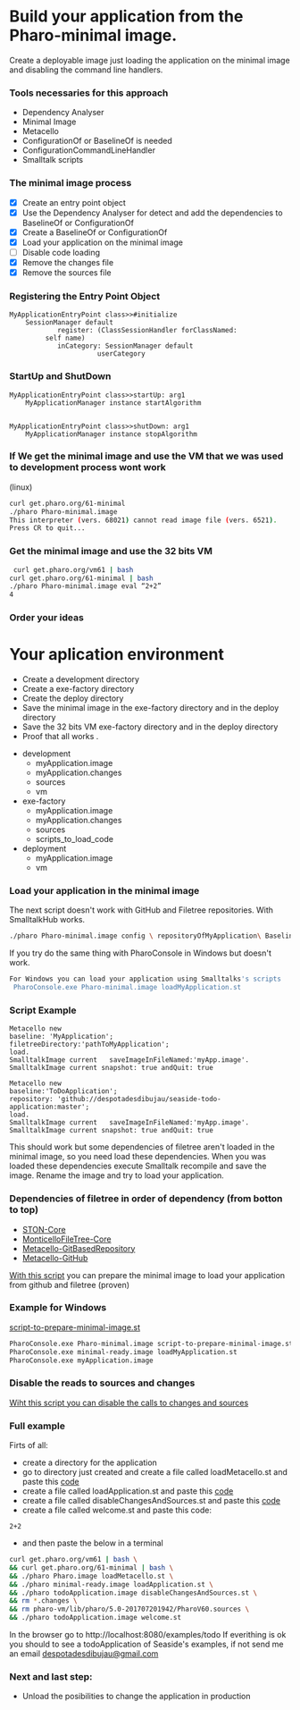 # Build your application from the Pharo-minimal image.
Create a deployable image just  loading the application on the minimal image and disabling the command line handlers.
### Tools necessaries for this approach
- Dependency Analyser
- Minimal Image
- Metacello
- ConfigurationOf or BaselineOf is needed
- ConfigurationCommandLineHandler 
- Smalltalk scripts
### The minimal image process
- [x] Create an entry point object
- [x] Use the Dependency Analyser for detect and add the dependencies to BaselineOf or ConfigurationOf
- [x] Create a BaselineOf or ConfigurationOf
- [x] Load your application on the minimal image
- [ ] Disable code loading
- [x] Remove the changes file
- [x] Remove the sources file
### Registering the Entry Point Object

```st
MyApplicationEntryPoint class>>#initialize
    SessionManager default
            register: (ClassSessionHandler forClassNamed: 
         self name)
            inCategory: SessionManager default 
                      userCategory
```


### StartUp and ShutDown
```st
MyApplicationEntryPoint class>>startUp: arg1
    MyApplicationManager instance startAlgorithm


MyApplicationEntryPoint class>>shutDown: arg1
    MyApplicationManager instance stopAlgorithm
 ```
 
### If We get the minimal image and use the VM that we was used to development process wont work
(linux)
```sh
curl get.pharo.org/61-minimal
./pharo Pharo-minimal.image
This interpreter (vers. 68021) cannot read image file (vers. 6521).
Press CR to quit...

```
 ### Get the minimal image and use the 32 bits VM
 
```sh
 curl get.pharo.org/vm61 | bash
curl get.pharo.org/61-minimal | bash
./pharo Pharo-minimal.image eval “2+2”
4
```
 ### Order your ideas
 # Your aplication environment

- Create a development directory
- Create a exe-factory directory
- Create the deploy directory
- Save the minimal image in the exe-factory directory and in the deploy directory
- Save the 32 bits VM exe-factory directory and in the deploy directory
- Proof that all works
.

 * development
   * myApplication.image
   * myApplication.changes
   * sources
   * vm
 * exe-factory
   * myApplication.image
   * myApplication.changes
   * sources
   * scripts_to_load_code
 * deployment
   * myApplication.image
   * vm


### Load your application in the minimal image
The next script doesn't work with GitHub and Filetree repositories. 
With SmalltalkHub works.
```sh
./pharo Pharo-minimal.image config \ repositoryOfMyApplication\ BaselineOfMyApplication\ --install=baseline

```


If you try do the same thing with PharoConsole in Windows but doesn't work.
```sh
For Windows you can load your application using Smalltalks's scripts
 PharoConsole.exe Pharo-minimal.image loadMyApplication.st
```
### Script Example

```st
Metacello new
baseline: 'MyApplication';
filetreeDirectory:'pathToMyApplication';
load.
SmalltalkImage current   saveImageInFileNamed:'myApp.image'.
SmalltalkImage current snapshot: true andQuit: true
```

```st
Metacello new
baseline:'ToDoApplication';
repository: 'github://despotadesdibujau/seaside-todo-application:master';
load.
SmalltalkImage current   saveImageInFileNamed:'myApp.image'.
SmalltalkImage current snapshot: true andQuit: true
```
This should work but some dependencies of filetree aren't loaded in the minimal image, so you need load these dependencies.
When you was loaded these dependencies execute Smalltalk recompile and save the image.
Rename the image and try to load your application.
### Dependencies of filetree in order of dependency (from botton to top)

  - [STON-Core](https://ci.inria.fr/pharo-contribution/job/EnterprisePharoBook/lastSuccessfulBuild/artifact/book-result/STON/STON.html)
  - [MonticelloFileTree-Core](https://gist.github.com/despotadesdibujau/c4e60ba35430f650ae1d3a9d52dc8788)
  - [Metacello-GitBasedRepository](https://gist.github.com/despotadesdibujau/172b75e19970b3ceb5ba2337e53c3088)
  - [Metacello-GitHub](https://gist.github.com/despotadesdibujau/053dcd8ff12bf84977aaf862b70fac76)
  
 [With this script](https://gist.github.com/despotadesdibujau/804115f5be69554a047ad2e3ecd0b201) you can prepare the minimal image to load your application from github and filetree (proven)
 ### Example for Windows
 [script-to-prepare-minimal-image.st](https://gist.github.com/despotadesdibujau/804115f5be69554a047ad2e3ecd0b201)
 ```bash
 PharoConsole.exe Pharo-minimal.image script-to-prepare-minimal-image.st
PharoConsole.exe minimal-ready.image loadMyApplication.st
PharoConsole.exe myApplication.image
 ```

 ### Disable the reads to sources and changes
 [Wiht this script you can disable the calls to changes and sources](https://gist.github.com/despotadesdibujau/5c26d74763005a7e6bcf67954de811ef)
 
 
### Full example
Firts of all:
- create a directory for the application
- go to directory just created and create a file called loadMetacello.st and paste this [code](https://gist.github.com/despotadesdibujau/804115f5be69554a047ad2e3ecd0b201)
- create a file called loadApplication.st and paste this [code](https://gist.github.com/despotadesdibujau/27e07f8fee24007675d747da22da3aaa)
- create a file called disableChangesAndSources.st and paste this [code](https://gist.github.com/despotadesdibujau/5c26d74763005a7e6bcf67954de811ef)
- create a file called welcome.st and paste this code:
```st
2+2
```
- and then paste the below in a terminal
 ```sh
curl get.pharo.org/vm61 | bash \
&& curl get.pharo.org/61-minimal | bash \
&& ./pharo Pharo.image loadMetacello.st \
&& ./pharo minimal-ready.image loadApplication.st \
&& ./pharo todoApplication.image disableChangesAndSources.st \
&& rm *.changes \
&& rm pharo-vm/lib/pharo/5.0-201707201942/PharoV60.sources \
&& ./pharo todoApplication.image welcome.st
 ```
In the browser go to http://localhost:8080/examples/todo
If everithing is ok you should to see a todoApplication of Seaside's examples, if not send me an email despotadesdibujau@gmail.com


 ### Next and last step:
 - Unload the posibilities to change the application in production
 
